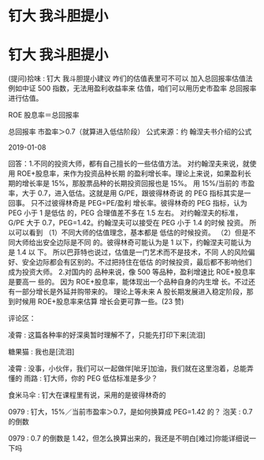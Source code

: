 # 钉大 我斗胆提小

# 钉大 我斗胆提小

(提问)拾味 : 钉大 我斗胆提小建议 咋们的估值表里可不可以 加入总回报率估值法 例如中证 500 指数，无法用盈利收益率来 估值，咱们可以用历史市盈率 总回报率 进行估值。

ROE 股息率＝总回报率

总回报率 市盈率＞0.7（就算进入低估阶段） 公式来源：约 翰涅夫书介绍的公式

2019-01-08

回答：1.不同的投资大师，都有自己擅长的一些估值方法。 对约翰涅夫来说，就使用 ROE+股息率，来作为投资品种长期 的盈利增长率。理论上来说，如果盈利长期的增长率是 15%，那股票品种的长期投资回报也是 15%。 用 15%/当前的 市盈率，大于 0.7，进入低估。这就是用 G/PE，跟彼得林奇说 的 PEG 指标其实是一回事。 只不过彼得林奇是 PEG=PE/盈利 增长率。彼得林奇的 PEG 指标，认为 PEG 小于 1 是低估 的，PEG 合理值差不多在 1.5 左右。 对约翰涅夫的标准，G/PE 大于 0.7，PEG=1.42。约翰涅夫可以接受在 PEG 小于 1.4 的时候 投资。 所以可以看到 （1）不同大师的估值理念，基本都是 低估的时候投资。 （2）但是不同大师给出安全边际是不同 的。彼得林奇可能认为是 1 以下，约翰涅夫可能认为是 1.4 以 下。 所以巴菲特也说过，估值是一门艺术而不是技术，不同 人的风险偏好、安全边际都会有区别的。不过把持住在低估 的时候投资，最后都不影响他们成为投资大师。 2.对国内的 品种来说，像 500 等品种，盈利增速比 ROE+股息率是要高一 些的。 因为 ROE+股息率，能体现出一个品种自身的内生增 长。不过还有一部分增长是外延并购带来的。 理论上等未来 A 股长期发展进入稳定阶段，那到时候用 ROE+股息率来估算 增长会更可靠一些。(23 赞)

评论区：

凌霄 : 这篇各种率的好深奥暂时理解不了，只能先打印下来[流泪]

糖果猫 : 我也是[流泪]

凌霄 : 没事，小伙伴，我们可以一起做伴[呲牙]加油，我们就在这里泡着，总能弄懂的 雨路 : 钉大师，你的 PEG 低估标准是多少？

食米马伞 : 钉大在课程里有说，采用的是彼得林奇的

0979 : 钉大，15%／当前巿盈率＞0.7，是如何换算成 PEG=1.42 的？ 泡芙 : 0.7 的倒数

0979 : 0.7 的倒数是 1.42，但怎么换算出来的，我还是不明白[难过]你能详细说一下吗